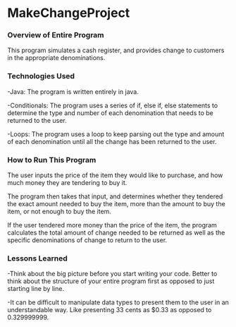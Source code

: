 # MakeChangeProject

### Overview of Entire Program

This program simulates a cash register, and provides change to customers in the appropriate denominations.

### Technologies Used

-Java: The program is written entirely in java.

-Conditionals: The program uses a series of if, else if, else statements to determine the type and number of each denomination that needs to be returned to the user.

-Loops: The program uses a loop to keep parsing out the type and amount of each denomination until all the change has been returned to the user.

### How to Run This Program
The user inputs the price of the item they would like to purchase, and how much money they are tendering to buy it.

The program then takes that input, and determines whether they tendered the exact amount needed to buy the item, more than the amount to buy the item, or not enough to buy the item.

If the user tendered more money than the price of the item, the program calculates the total amount of change needed to be returned as well as the specific denominations of change to return to the user.

### Lessons Learned
-Think about the big picture before you start writing your code. Better to think about the structure of your entire program first as opposed to just starting line by line.

-It can be difficult to manipulate data types to present them to the user in an understandable way. Like presenting 33 cents as $0.33 as opposed to 0.329999999.
